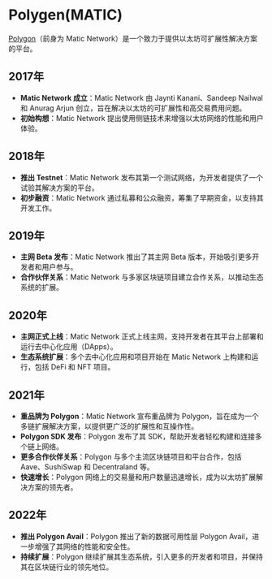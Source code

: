 # Polygen(MATIC)

[Polygon](https://polygon.technology/)（前身为 Matic Network）是一个致力于提供以太坊可扩展性解决方案的平台。

<DocsAD/>

## 2017年

- **Matic Network 成立**：Matic Network 由 Jaynti Kanani、Sandeep Nailwal 和 Anurag Arjun 创立，旨在解决以太坊的可扩展性和高交易费用问题。
- **初始构想**：Matic Network 提出使用侧链技术来增强以太坊网络的性能和用户体验。

## 2018年

- **推出 Testnet**：Matic Network 发布其第一个测试网络，为开发者提供了一个试验其解决方案的平台。
- **初步融资**：Matic Network 通过私募和公众融资，筹集了早期资金，以支持其开发工作。

## 2019年

- **主网 Beta 发布**：Matic Network 推出了其主网 Beta 版本，开始吸引更多开发者和用户参与。
- **合作伙伴关系**：Matic Network 与多家区块链项目建立合作关系，以推动生态系统的扩展。

## 2020年

- **主网正式上线**：Matic Network 正式上线主网，支持开发者在其平台上部署和运行去中心化应用（DApps）。
- **生态系统扩展**：多个去中心化应用和项目开始在 Matic Network 上构建和运行，包括 DeFi 和 NFT 项目。

## 2021年

- **重品牌为 Polygon**：Matic Network 宣布重品牌为 Polygon，旨在成为一个多链扩展解决方案，以提供更广泛的扩展性和互操作性。
- **Polygon SDK 发布**：Polygon 发布了其 SDK，帮助开发者轻松构建和连接多个链上网络。
- **更多合作伙伴关系**：Polygon 与多个主流区块链项目和平台合作，包括 Aave、SushiSwap 和 Decentraland 等。
- **快速增长**：Polygon 网络上的交易量和用户数量迅速增长，成为以太坊扩展解决方案的领先者。

## 2022年

- **推出 Polygon Avail**：Polygon 推出了新的数据可用性层 Polygon Avail，进一步增强了其网络的性能和安全性。
- **持续扩展**：Polygon 继续扩展其生态系统，引入更多的开发者和项目，并保持其在区块链行业的领先地位。
